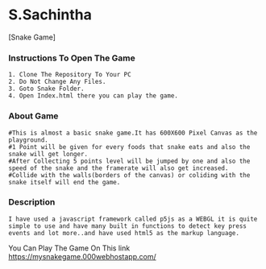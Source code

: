 # S.Sachintha
[Snake Game]

### Instructions To Open The Game
    1. Clone The Repository To Your PC
    2. Do Not Change Any Files.
    3. Goto Snake Folder.
    4. Open Index.html there you can play the game.

### About Game
    #This is almost a basic snake game.It has 600X600 Pixel Canvas as the playground.
    #1 Point will be given for every foods that snake eats and also the snake will get longer.
    #After Collecting 5 points level will be jumped by one and also the speed of the snake and the framerate will also get increased.
    #Collide with the walls(borders of the canvas) or coliding with the snake itself will end the game.


### Description
    I have used a javascript framework called p5js as a WEBGL it is quite simple to use and have many built in functions to detect key press events and lot more..and have used html5 as the markup language.
    
You Can Play The Game On This link https://mysnakegame.000webhostapp.com/

